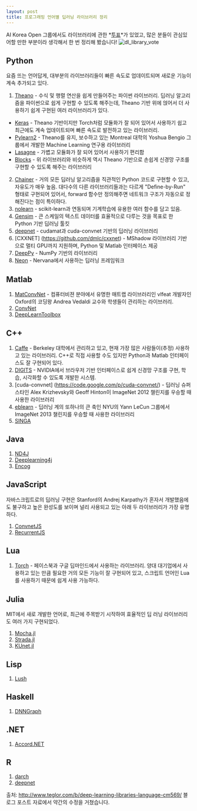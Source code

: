 ```yaml
---
layout: post
title: 프로그래밍 언어별 딥러닝 라이브러리 정리
---
```


AI Korea Open 그룹에서도 라이브러리에 관한 *[투표](https://www.facebook.com/groups/AIKoreaOpen/permalink/1029968110370632/)*가 있었고, 많은 분들이 관심있어할 만한 부분이라 생각해서 한 번 정리해 봤습니다!
![dl_library_vote](https://www.dropbox.com/s/svrlvvdgd1ykci9/DL_lib_vote.PNG)


## Python
요즘 뜨는 언어답게, 대부분의 라이브러리들이 빠른 속도로 업데이트되며 새로운 기능이 계속 추가되고 있다. 
1. [Theano](http://deeplearning.net/software/theano) - 수식 및 행렬 연산을 쉽게 만들어주는 파이썬 라이브러리.
딥러닝 알고리즘을 파이썬으로 쉽게 구현할 수 있도록 해주는데, Theano 기반 위에 얹어서 더 사용하기 쉽게 구현된 여러 라이브러리가 있다.
  * [Keras](http://keras.io/) - Theano 기반이지만 Torch처럼 모듈화가 잘 되어 있어서 사용하기 쉽고 최근에도 계속 업데이트되며 빠른 속도로 발전하고 있는 라이브러리.
  * [Pylearn2](http://deeplearning.net/software/pylearn2/) - Theano를 유지, 보수하고 있는 Montreal 대학의 Yoshua Bengio 그룹에서 개발한 Machine Learning 연구용 라이브러리
  * [Lasagne](https://github.com/Lasagne/Lasagne) - 가볍고 모듈화가 잘 되어 있어서 사용하기 편리함
  * [Blocks](https://github.com/mila-udem/blocks) - 위 라이브러리와 비슷하게 역시 Theano 기반으로 손쉽게 신경망 구조를 구현할 수 있도록 해주는 라이브러리 
2. [Chainer](http://chainer.org/) - 거의 모든 딥러닝 알고리즘을 직관적인 Python 코드로 구현할 수 있고, 자유도가 매우 높음. 대다수의 다른 라이브러리들과는 다르게 "Define-by-Run" 형태로 구현되어 있어서, forward 함수만 정의해주면 네트워크 구조가 자동으로 정해진다는 점이 특이하다.
3. [nolearn](https://github.com/dnouri/nolearn) - scikit-learn과 연동되며 기계학습에 유용한 여러 함수를 담고 있음.
4. [Gensim](http://radimrehurek.com/gensim/) - 큰 스케일의 텍스트 데이터를 효율적으로 다루는 것을 목표로 한 Python 기반 딥러닝 툴킷
5. [deepnet](https://github.com/nitishsrivastava/deepnet) - cudamat과 cuda-convnet 기반의 딥러닝 라이브러리
6. [CXXNET] (https://github.com/dmlc/cxxnet) - MShadow 라이브러리 기반으로 멀티 GPU까지 지원하며, Python 및 Matlab 인터페이스 제공
7. [DeepPy](https://github.com/andersbll/deeppy) - NumPy 기반의 라이브러리
8. [Neon](https://github.com/NervanaSystems/neon) - Nervana에서 사용하는 딥러닝 프레임워크

## Matlab
1. [MatConvNet](http://www.vlfeat.org/matconvnet/) - 컴퓨터비젼 분야에서 유명한 매트랩 라이브러리인 vlfeat 개발자인 Oxford의 코딩왕 Andrea Vedaldi 교수와 학생들이 관리하는 라이브러리. 
2. [ConvNet](https://github.com/sdemyanov/ConvNet)
3. [DeepLearnToolbox](https://github.com/rasmusbergpalm/DeepLearnToolbox)

## C++
1. [Caffe](http://caffe.berkeleyvision.org/) - Berkeley 대학에서 관리하고 있고, 현재 가장 많은 사람들이(추정) 사용하고 있는 라이브러리. C++로 직접 사용할 수도 있지만 Python과 Matlab 인터페이스도 잘 구현되어 있다.
2. [DIGITS](https://developer.nvidia.com/digits) - NVIDIA에서 브라우저 기반 인터페이스로 쉽게 신경망 구조를 구현, 학습, 시각화할 수 있도록 개발한 시스템.
3. [cuda-convnet] (https://code.google.com/p/cuda-convnet/) - 딥러닝 슈퍼스타인 Alex Krizhevsky와 Geoff Hinton이 ImageNet 2012 챌린지를 우승할 때 사용한 라이브러리
4. [eblearn](http://sourceforge.net/projects/eblearn/) - 딥러닝 계의 또하나의 큰 축인 NYU의 Yann LeCun 그룹에서 ImageNet 2013 챌린지를 우승할 때 사용한 라이브러리
5. [SINGA](http://www.comp.nus.edu.sg/~dbsystem/singa/)

## Java
1. [ND4J](http://nd4j.org/)
2. [Deeplearning4j](http://deeplearning4j.org/)
3. [Encog](http://www.heatonresearch.com/encog)

## JavaScript
자바스크립트로의 딥러닝 구현은 Stanford의 Andrej Karpathy가 혼자서 개발했음에도 불구하고 높은 완성도를 보이며 널리 사용되고 있는 아래 두 라이브러리가 가장 유명하다.
1. [ConvnetJS](http://cs.stanford.edu/people/karpathy/convnetjs/)
2. [RecurrentJS](https://github.com/karpathy/recurrentjs)

## Lua
1. [Torch](http://torch.ch/) - 페이스북과 구글 딥마인드에서 사용하는 라이브러리. 양대 대기업에서 사용하고 있는 만큼 필요한 거의 모든 기능이 잘 구현되어 있고, 스크립트 언어인 Lua를 사용하기 때문에 쉽게 사용 가능하다.

## Julia
MIT에서 새로 개발한 언어로, 최근에 주목받기 시작하여 효율적인 딥 러닝 라이브러리도 여러 가지 구현되었다.
1. [Mocha.jl](https://github.com/pluskid/Mocha.jl)
2. [Strada.jl](https://github.com/pcmoritz/Strada.jl)
3. [KUnet.jl](https://github.com/denizyuret/KUnet.jl)

## Lisp
1. [Lush](http://lush.sourceforge.net/)

## Haskell
1. [DNNGraph](https://github.com/ajtulloch/dnngraph)

## .NET
1. [Accord.NET](http://accord-framework.net/)

## R
1. [darch](http://cran.um.ac.ir/web/packages/darch/index.html)
2. [deepnet](https://cran.r-project.org/web/packages/deepnet/index.html)

출처: http://www.teglor.com/b/deep-learning-libraries-language-cm569/ 블로그 포스트 자료에서 약간의 수정을 거쳤습니다.
